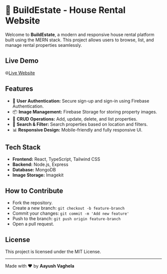 # 🏡 BuildEstate - House Rental Website

Welcome to **BuildEstate**, a modern and responsive house rental platform built using the MERN stack. This project allows users to browse, list, and manage rental properties seamlessly.

## Live Demo
🌐[Live Website](https://real-estate-website-sepia-two.vercel.app/)

## Features
- 🔑 **User Authentication:** Secure sign-up and sign-in using Firebase Authentication.
- 📦 **Image Management:** Firebase Storage for storing property images.
- 🏡 **CRUD Operations:** Add, update, delete, and list properties.
- 🎯 **Search & Filter:** Search properties based on location and filters.
- 📊 **Responsive Design:** Mobile-friendly and fully responsive UI.

## Tech Stack
- **Frontend:** React, TypeScript, Tailwind CSS
- **Backend:** Node.js, Express
- **Database:** MongoDB
- **Image Storage:** Imagekit


## How to Contribute
- Fork the repository.
- Create a new branch: `git checkout -b feature-branch`
- Commit your changes: `git commit -m 'Add new feature'`
- Push to the branch: `git push origin feature-branch`
- Open a pull request.

## License
This project is licensed under the MIT License.

---
Made with ❤️ by **Aayush Vaghela**
